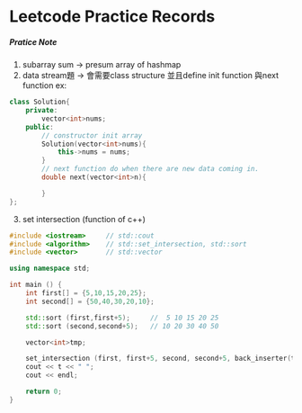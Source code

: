 # Leetcode Practice Records

##### Pratice Note
1. subarray sum -> presum array of hashmap
2. data stream題 -> 會需要class structure 並且define init function 與next function
ex:
```c++
class Solution{
    private:
        vector<int>nums;
    public:
        // constructor init array
        Solution(vector<int>nums){
            this->nums = nums;
        }
        // next function do when there are new data coming in.
        double next(vector<int>n){

        }
};
```

3. set intersection (function of c++)
```c++
#include <iostream>     // std::cout
#include <algorithm>    // std::set_intersection, std::sort
#include <vector>       // std::vector

using namespace std;

int main () {
    int first[] = {5,10,15,20,25};
    int second[] = {50,40,30,20,10};

    std::sort (first,first+5);     //  5 10 15 20 25
    std::sort (second,second+5);   // 10 20 30 40 50

    vector<int>tmp;

    set_intersection (first, first+5, second, second+5, back_inserter(tmp));
    cout << t << " ";
    cout << endl;

    return 0;
}

```


